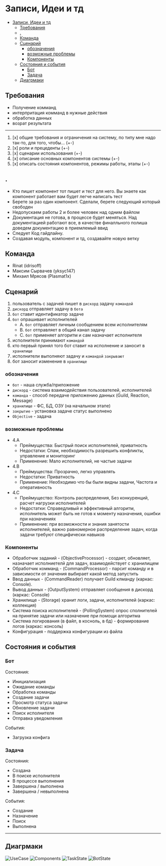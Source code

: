 # Записи, Идеи и тд
<!-- TOC -->

- [Записи, Идеи и тд](#%D0%B7%D0%B0%D0%BF%D0%B8%D1%81%D0%B8-%D0%B8%D0%B4%D0%B5%D0%B8-%D0%B8-%D1%82%D0%B4)
    - [Требования](#%D1%82%D1%80%D0%B5%D0%B1%D0%BE%D0%B2%D0%B0%D0%BD%D0%B8%D1%8F)
    - [.](#)
    - [Команда](#%D0%BA%D0%BE%D0%BC%D0%B0%D0%BD%D0%B4%D0%B0)
    - [Сценарий](#%D1%81%D1%86%D0%B5%D0%BD%D0%B0%D1%80%D0%B8%D0%B9)
        - [обозначения](#%D0%BE%D0%B1%D0%BE%D0%B7%D0%BD%D0%B0%D1%87%D0%B5%D0%BD%D0%B8%D1%8F)
        - [возможные проблемы](#%D0%B2%D0%BE%D0%B7%D0%BC%D0%BE%D0%B6%D0%BD%D1%8B%D0%B5-%D0%BF%D1%80%D0%BE%D0%B1%D0%BB%D0%B5%D0%BC%D1%8B)
        - [Компоненты](#%D0%BA%D0%BE%D0%BC%D0%BF%D0%BE%D0%BD%D0%B5%D0%BD%D1%82%D1%8B)
    - [Состояния и события](#%D1%81%D0%BE%D1%81%D1%82%D0%BE%D1%8F%D0%BD%D0%B8%D1%8F-%D0%B8-%D1%81%D0%BE%D0%B1%D1%8B%D1%82%D0%B8%D1%8F)
        - [Бот](#%D0%B1%D0%BE%D1%82)
        - [Задача](#%D0%B7%D0%B0%D0%B4%D0%B0%D1%87%D0%B0)
    - [Диагрмаки](#%D0%B4%D0%B8%D0%B0%D0%B3%D1%80%D0%BC%D0%B0%D0%BA%D0%B8)

<!-- /TOC -->
## Требования

* Получение комманд
* интерпритация комманд в нужные действия
* обработка данных
* возрат результата

---

1. [x] общие требования и ограничения на систему, по типу мне надо так-то, для того, чтобы… (+-)
2. [x] роли и прецеденты (+-)
3. [x] сценарии использования (+-)
4. [x] описание основных компонентов системы (+-)
5. [x] описать состояния компонентов, режимы работы, этапы (+-)

## .

* Кто пишет компонент тот пишет и тест для него. Вы знаете как компонент работает вам будет легче написать тест
* Берете за раз один компонент. Сделали, берете следующий который свободен
* Недопускаем работы 2 и более человек над одним файлом 
* Документация не готова, в процессе будет меняться. Над документацией работают все, в качестве финалльного полиша доведем документацию в приемлемый ввид
* Следует Код гайдлайну.
* Создавая модуль, компонент и тд, создавайте новую ветку

## Команда

* Rinat (idrisoff)
* Максим Сырвачев (yksyc147)
* Михаил Мрясов (Plasmat1x)

## Сценарий

1. пользователь с задачей пишет в `дискорд` задачу `командой`
2. `дискорд` отправляет задачу в `бота`
3. `бот` ставит идентификатор задаче
4. `бот` опрашивает исполнителей
   *  A. `бот` отправляет личным сообщением всем исполнителям
   *  B. `бот` отправляет в общий канал задачу
   *  C. `бот` применяет алгоритм и сам назначает исполнителя
5. исполнители принимают `командой`
6. кто первый принял того бот ставит на исполнение и заносит в `хранилище`
7. исполнители выполняют задачу и `командой` `закрывают`
8. бот заносит изменение в `хранилище`

### обозначения

* `бот` - наша служба/приложение
* `дискорд` - система взаимодействия пользователей, исполнителей
* `команда` - способ передаче приложению данных (Guild, Reaction, Message)
* `хранилище` - ФС, БД, ОЗУ (на начальном этапе)
* `закрытие` - установка задаче статус выполнено
* `Objective` - задача

### возможные проблемы

* 4.A 
  * Преймущества: Быстрый поиск исполнителей, приватность
  * Недостатки: Спам, необходимость разрешить конфликты, управление и мониторинг
  * Применение: Мало исполнителий, не частые задачи
* 4.B
  * Преймущества: Прозрачно, легко управлять
  * Недостатки: Приватность
  * Применение: Необходимо что бы были видны задачи, Частота и оперативность
* 4.C
  * Преймущество: Контроль распределения, Без конкуренций, расчет нагрузки исполнителей
  * Недостатки: Справедливый и эффективный алгоритм, исполнитель может быть не готов к моменту назначения, ошибки при назначениях
  * Применение: при возможности и знания занятости исполнителей, важно равномерное распределение задач, когда задачи требуют специфически навыков 

### Компоненты

* Обработчик заданий - (ObjectiveProcessor) - создает, обновляет, назначает исполниетелй для задач, взаимодействует с хранилищем 
* Обработчик комманд - (CommandProcessor) - парсит команду и в зависимости от значения выбирает какой метод запустить
* Ввод данных - (CommandReader) получает Guild клманду (каркаc: Console).
* Вывод данных - (OutputSystem) отправляет сообщения в дискорд (каркас: Console)
* Хранилище - (Storage) хранит логи, задачи, исполнителей (каркас: коллекция)
* Система поиска исполнителей - (PollingSystem) опрос сполнителей на принятие задачи или назначение при помощи алгоритма
* Система логирования (в файл, в косноль, в бд) - формирование логов (каркас: консоль)
* Конфигурация - поддержка конфигурации из файла

## Состояния и события

### Бот
Состояния:

* Инициализация
* Ожидание команды
* Обработка команды
* Создание задачи
* Просмотр статуса задачи
* Обновление задачи
* Поиск исполнителя
* Отправка уведомления

События:

* Загрузка конфига 

### Задача

Состояния:

* Создана
* В поиске исполнителя
* В процессе выполнения
* Завершена / выполнена
* Завершена / невыполнена
  
События:

* Создание
* Назначение
* Поиск
* Выполнена

---

## Диагрмаки

![UseCase](./Doc/puml.out/UseCase.svg)
![Components](./Doc/puml.out/Components.svg)
![TaskState](./Doc/puml.out/TaskState.svg)
![BotState](./Doc/puml.out/BotState.svg)